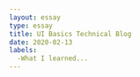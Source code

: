 ```yaml
---
layout: essay
type: essay
title: UI Basics Technical Blog
date: 2020-02-13
labels:
  -What I learned...
---
```


